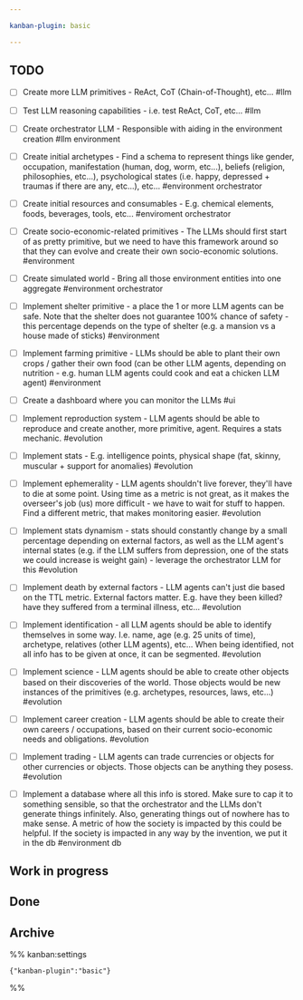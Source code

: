 ```yaml
---

kanban-plugin: basic

---
```



## TODO

- [ ] Create more LLM primitives - ReAct, CoT (Chain-of-Thought), etc...
#llm

- [ ] Test LLM reasoning capabilities - i.e. test ReAct, CoT, etc...
#llm

- [ ] Create orchestrator LLM - Responsible with aiding in the environment creation
#llm environment

- [ ] Create initial archetypes - Find a schema to represent things like gender, occupation, manifestation (human, dog, worm, etc...), beliefs (religion, philosophies, etc...), psychological states (i.e. happy, depressed + traumas if there are any, etc...), etc...
#environment orchestrator

- [ ] Create initial resources and consumables - E.g. chemical elements, foods, beverages, tools, etc...
#enviroment orchestrator

- [ ] Create socio-economic-related primitives - The LLMs should first start of as pretty primitive, but we need to have this framework around so that they can evolve and create their own socio-economic solutions.
#environment

- [ ] Create simulated world - Bring all those environment entities into one aggregate
#environment orchestrator

- [ ] Implement shelter primitive - a place the 1 or more LLM agents can be safe. Note that the shelter does not guarantee 100% chance of safety - this percentage depends on the type of shelter (e.g. a mansion vs a house made of sticks)
#environment

- [ ] Implement farming primitive - LLMs should be able to plant their own crops / gather their own food (can be other LLM agents, depending on nutrition - e.g. human LLM agents could cook and eat a chicken LLM agent)
#environment

- [ ] Create a dashboard where you can monitor the LLMs
#ui

- [ ] Implement reproduction system - LLM agents should be able to reproduce and create another, more primitive, agent. Requires a stats mechanic.
#evolution

- [ ] Implement stats - E.g. intelligence points, physical shape (fat, skinny, muscular + support for anomalies)
#evolution

- [ ] Implement ephemerality - LLM agents shouldn't live forever, they'll have to die at some point. Using time as a metric is not great, as it makes the overseer's job (us) more difficult - we have to wait for stuff to happen. Find a different metric, that makes monitoring easier.
#evolution

- [ ] Implement stats dynamism - stats should constantly change by a small percentage depending on external factors, as well as the LLM agent's internal states (e.g. if the LLM suffers from depression, one of the stats we could increase is weight gain) - leverage the orchestrator LLM for this
#evolution

- [ ] Implement death by external factors - LLM agents can't just die based on the TTL metric. External factors matter. E.g. have they been killed? have they suffered from a terminal illness, etc...
#evolution

- [ ] Implement identification - all LLM agents should be able to identify themselves in some way. I.e. name, age (e.g. 25 units of time), archetype, relatives (other LLM agents), etc... When being identified, not all info has to be given at once, it can be segmented.
#evolution

- [ ] Implement science - LLM agents should be able to create other objects based on their discoveries of the world. Those objects would be new instances of the primitives (e.g. archetypes, resources, laws, etc...)
#evolution

- [ ] Implement career creation - LLM agents should be able to create their own careers / occupations, based on their current socio-economic needs and obligations.
#evolution

- [ ] Implement trading - LLM agents can trade currencies or objects for other currencies or objects. Those objects can be anything they posess.
#evolution

- [ ] Implement a database where all this info is stored. Make sure to cap it to something sensible, so that the orchestrator and the LLMs don't generate things infinitely. Also, generating things out of nowhere has to make sense. A metric of how the society is impacted by this could be helpful. If the society is impacted in any way by the invention, we put it in the db
#environment db

## Work in progress

## Done

## Archive


%% kanban:settings
```
{"kanban-plugin":"basic"}
```
%%
